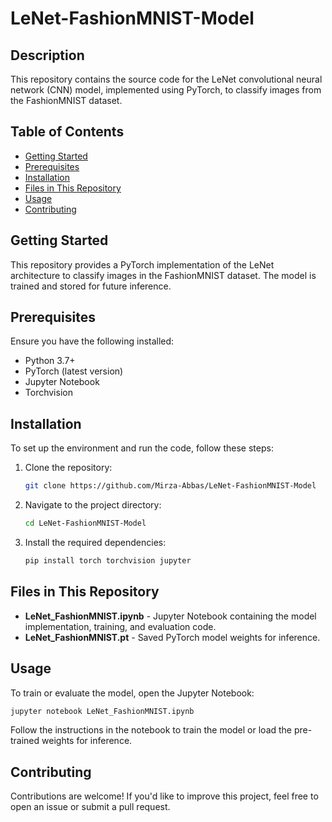 # LeNet-FashionMNIST-Model

## Description
This repository contains the source code for the LeNet convolutional neural network (CNN) model, implemented using PyTorch, to classify images from the FashionMNIST dataset.

## Table of Contents
- [Getting Started](#getting-started)
- [Prerequisites](#prerequisites)
- [Installation](#installation)
- [Files in This Repository](#files-in-this-repository)
- [Usage](#usage)
- [Contributing](#contributing)

## Getting Started
This repository provides a PyTorch implementation of the LeNet architecture to classify images in the FashionMNIST dataset. The model is trained and stored for future inference.

## Prerequisites
Ensure you have the following installed:
- Python 3.7+
- PyTorch (latest version)
- Jupyter Notebook
- Torchvision

## Installation
To set up the environment and run the code, follow these steps:

1. Clone the repository:
   ```bash
   git clone https://github.com/Mirza-Abbas/LeNet-FashionMNIST-Model
   ```
2. Navigate to the project directory:
   ```bash
   cd LeNet-FashionMNIST-Model
   ```
3. Install the required dependencies:
   ```bash
   pip install torch torchvision jupyter
   ```

## Files in This Repository
- **LeNet_FashionMNIST.ipynb** - Jupyter Notebook containing the model implementation, training, and evaluation code.
- **LeNet_FashionMNIST.pt** - Saved PyTorch model weights for inference.

## Usage
To train or evaluate the model, open the Jupyter Notebook:
```bash
jupyter notebook LeNet_FashionMNIST.ipynb
```
Follow the instructions in the notebook to train the model or load the pre-trained weights for inference.

## Contributing
Contributions are welcome! If you'd like to improve this project, feel free to open an issue or submit a pull request.